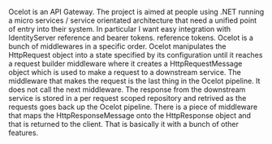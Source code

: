﻿Ocelot is an API Gateway. 
The project is aimed at people using .NET running a micro services / service orientated architecture 
that need a unified point of entry into their system. 
In particular I want easy integration with IdentityServer reference and bearer tokens.  reference tokens. 
Ocelot is a bunch of middlewares in a specific order. 
Ocelot manipulates the HttpRequest object into a state specified by its configuration until 
it reaches a request builder middleware where it creates a HttpRequestMessage object 
which is used to make a request to a downstream service. 
The middleware that makes the request is the last thing in the Ocelot pipeline. 
It does not call the next middleware. 
The response from the downstream service is stored in a per request scoped repository and 
retrived as the requests goes back up the Ocelot pipeline. 
There is a piece of middleware that maps the HttpResponseMessage onto the HttpResponse object and 
that is returned to the client. That is basically it with a bunch of other features.